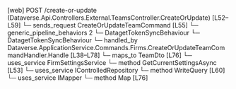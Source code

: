 [web] POST /create-or-update  (Dataverse.Api.Controllers.External.TeamsController.CreateOrUpdate)  [L52–L59]
  └─ sends_request CreateOrUpdateTeamCommand [L55]
    └─ generic_pipeline_behaviors 2
      └─ DatagetTokenSyncBehaviour
      └─ DatagetTokenSyncBehaviour
    └─ handled_by Dataverse.ApplicationService.Commands.Firms.CreateOrUpdateTeamCommandHandler.Handle [L38–L78]
      └─ maps_to TeamDto [L76]
      └─ uses_service FirmSettingsService
        └─ method GetCurrentSettingsAsync [L53]
      └─ uses_service IControlledRepository<Team>
        └─ method WriteQuery [L60]
      └─ uses_service IMapper
        └─ method Map [L76]

